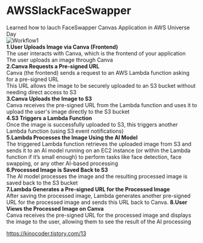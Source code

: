 # AWSSlackFaceSwapper
Learned how to lauch FaceSwapper Canvas Application in AWS Universe Day <br/>
![Workflow1](https://github.com/user-attachments/assets/547585f5-dd79-4ba5-8b0b-cf9469204a7c) <br/>
**1.User Uploads Image via Canva (Frontend)** <br/>
The user interacts with Canva, which is the frontend of your application <br/>
The user uploads an image through Canva <br/>
**2.Canva Requests a Pre-signed URL** <br/>
Canva (the frontend) sends a request to an AWS Lambda function asking for a pre-signed URL <br/>
This URL allows the image to be securely uploaded to an S3 bucket without needing direct access to S3 <br/>
**3.Canva Uploads the Image to S3** <br/>
Canva receives the pre-signed URL from the Lambda function and uses it to upload the user's image directly to the S3 bucket <br/>
**4.S3 Triggers a Lambda Function** <br/>
Once the image is successfully uploaded to S3, this triggers another Lambda function (using S3 event notifications) <br/>
**5.Lambda Processes the Image Using the AI Model** <br/>
The triggered Lambda function retrieves the uploaded image from S3 and sends it to an AI model running on an EC2 instance (or within the Lambda function if it’s small enough) to perform tasks like face detection, face swapping, or any other AI-based processing <br/>
**6.Processed Image is Saved Back to S3** <br/>
The AI model processes the image and the resulting processed image is saved back to the S3 bucket <br/>
**7.Lambda Generates a Pre-signed URL for the Processed Image** <br/>
After saving the processed image, Lambda generates another pre-signed URL for the processed image and sends this URL back to Canva.
**8.User Views the Processed Image on Canva** <br/>
Canva receives the pre-signed URL for the processed image and displays the image to the user, allowing them to see the result of the AI processing <br/>


https://kinocoder.tistory.com/13 <br/>
